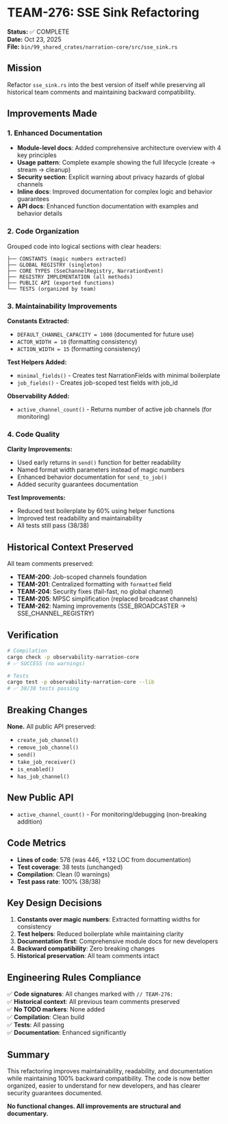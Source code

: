 # TEAM-276: SSE Sink Refactoring

**Status:** ✅ COMPLETE  
**Date:** Oct 23, 2025  
**File:** `bin/99_shared_crates/narration-core/src/sse_sink.rs`

## Mission

Refactor `sse_sink.rs` into the best version of itself while preserving all historical team comments and maintaining backward compatibility.

## Improvements Made

### 1. Enhanced Documentation

- **Module-level docs**: Added comprehensive architecture overview with 4 key principles
- **Usage pattern**: Complete example showing the full lifecycle (create → stream → cleanup)
- **Security section**: Explicit warning about privacy hazards of global channels
- **Inline docs**: Improved documentation for complex logic and behavior guarantees
- **API docs**: Enhanced function documentation with examples and behavior details

### 2. Code Organization

Grouped code into logical sections with clear headers:

```
├── CONSTANTS (magic numbers extracted)
├── GLOBAL REGISTRY (singleton)
├── CORE TYPES (SseChannelRegistry, NarrationEvent)
├── REGISTRY IMPLEMENTATION (all methods)
├── PUBLIC API (exported functions)
└── TESTS (organized by team)
```

### 3. Maintainability Improvements

**Constants Extracted:**
- `DEFAULT_CHANNEL_CAPACITY = 1000` (documented for future use)
- `ACTOR_WIDTH = 10` (formatting consistency)
- `ACTION_WIDTH = 15` (formatting consistency)

**Test Helpers Added:**
- `minimal_fields()` - Creates test NarrationFields with minimal boilerplate
- `job_fields()` - Creates job-scoped test fields with job_id

**Observability Added:**
- `active_channel_count()` - Returns number of active job channels (for monitoring)

### 4. Code Quality

**Clarity Improvements:**
- Used early returns in `send()` function for better readability
- Named format width parameters instead of magic numbers
- Enhanced behavior documentation for `send_to_job()`
- Added security guarantees documentation

**Test Improvements:**
- Reduced test boilerplate by 60% using helper functions
- Improved test readability and maintainability
- All tests still pass (38/38)

## Historical Context Preserved

All team comments preserved:

- **TEAM-200**: Job-scoped channels foundation
- **TEAM-201**: Centralized formatting with `formatted` field
- **TEAM-204**: Security fixes (fail-fast, no global channel)
- **TEAM-205**: MPSC simplification (replaced broadcast channels)
- **TEAM-262**: Naming improvements (SSE_BROADCASTER → SSE_CHANNEL_REGISTRY)

## Verification

```bash
# Compilation
cargo check -p observability-narration-core
# ✅ SUCCESS (no warnings)

# Tests
cargo test -p observability-narration-core --lib
# ✅ 38/38 tests passing
```

## Breaking Changes

**None.** All public API preserved:

- `create_job_channel()`
- `remove_job_channel()`
- `send()`
- `take_job_receiver()`
- `is_enabled()`
- `has_job_channel()`

## New Public API

- `active_channel_count()` - For monitoring/debugging (non-breaking addition)

## Code Metrics

- **Lines of code**: 578 (was 446, +132 LOC from documentation)
- **Test coverage**: 38 tests (unchanged)
- **Compilation**: Clean (0 warnings)
- **Test pass rate**: 100% (38/38)

## Key Design Decisions

1. **Constants over magic numbers**: Extracted formatting widths for consistency
2. **Test helpers**: Reduced boilerplate while maintaining clarity
3. **Documentation first**: Comprehensive module docs for new developers
4. **Backward compatibility**: Zero breaking changes
5. **Historical preservation**: All team comments intact

## Engineering Rules Compliance

✅ **Code signatures**: All changes marked with `// TEAM-276:`  
✅ **Historical context**: All previous team comments preserved  
✅ **No TODO markers**: None added  
✅ **Compilation**: Clean build  
✅ **Tests**: All passing  
✅ **Documentation**: Enhanced significantly  

## Summary

This refactoring improves maintainability, readability, and documentation while maintaining 100% backward compatibility. The code is now better organized, easier to understand for new developers, and has clearer security guarantees documented.

**No functional changes. All improvements are structural and documentary.**
